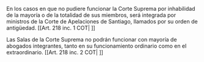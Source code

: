En los casos en que no pudiere funcionar la Corte Suprema por inhabilidad de la mayoría o de la totalidad de sus miembros, será integrada por ministros de la Corte de Apelaciones de Santiago, llamados por su orden de antigüedad. [[Art. 218 inc. 1 COT| ]]

Las Salas de la Corte Suprema no podrán funcionar con mayoría de abogados integrantes, tanto en su funcionamiento ordinario como en el extraordinario. [[Art. 218 inc. 2 COT| ]]